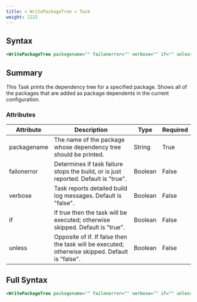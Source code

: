 ```yaml
---
title: < WritePackageTree > Task
weight: 1222
---
```

## Syntax
```xml
<WritePackageTree packagename="" failonerror="" verbose="" if="" unless="" />
```
## Summary ##
This Task prints the dependency tree for a specified package. Shows all of the packages
that are added as package dependents in the current configuration.


### Attributes
| Attribute | Description | Type | Required |
| --------- | ----------- | ---- | -------- |
| packagename | The name of the package whose dependency tree should be printed. | String | True |
| failonerror | Determines if task failure stops the build, or is just reported. Default is &quot;true&quot;. | Boolean | False |
| verbose | Task reports detailed build log messages.  Default is &quot;false&quot;. | Boolean | False |
| if | If true then the task will be executed; otherwise skipped. Default is &quot;true&quot;. | Boolean | False |
| unless | Opposite of if.  If false then the task will be executed; otherwise skipped. Default is &quot;false&quot;. | Boolean | False |

## Full Syntax
```xml
<WritePackageTree packagename="" failonerror="" verbose="" if="" unless="" />
```
